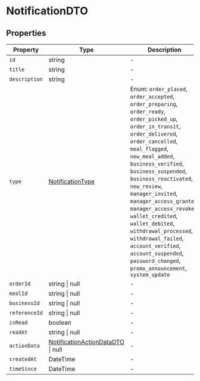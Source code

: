 # NotificationDTO

## Properties

| Property | Type | Description |
|----------|------|-------------|
| `id` | string | - |
| `title` | string | - |
| `description` | string | - |
| `type` | [NotificationType](../enums/NotificationType.md) | Enum: `order_placed`, `order_accepted`, `order_preparing`, `order_ready`, `order_picked_up`, `order_in_transit`, `order_delivered`, `order_cancelled`, `meal_flagged`, `new_meal_added`, `business_verified`, `business_suspended`, `business_reactivated`, `new_review`, `manager_invited`, `manager_access_granted`, `manager_access_revoked`, `wallet_credited`, `wallet_debited`, `withdrawal_processed`, `withdrawal_failed`, `account_verified`, `account_suspended`, `password_changed`, `promo_announcement`, `system_update` |
| `orderId` | string \| null | - |
| `mealId` | string \| null | - |
| `businessId` | string \| null | - |
| `referenceId` | string \| null | - |
| `isRead` | boolean | - |
| `readAt` | string \| null | - |
| `actionData` | [NotificationActionDataDTO](../dtos/NotificationActionDataDTO.md) \| null | - |
| `createdAt` | DateTime | - |
| `timeSince` | DateTime | - |
